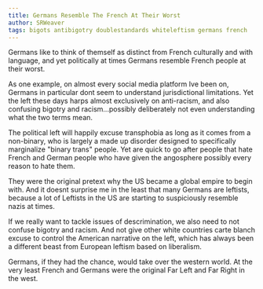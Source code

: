 ```yaml
---
title: Germans Resemble The French At Their Worst
author: SRWeaver
tags: bigots antibigotry doublestandards whiteleftism germans french
---
```

Germans like to think of themself as distinct from French culturally and with language, and yet politically at times Germans resemble French people at their worst.

As one example, on almost every social media platform Ive been on, Germans in particular dont seem to understand jurisdictional limitations. Yet the left these days harps almost exclusively on anti-racism, and also confusing bigotry and racism...possibly deliberately not even understanding what the two terms mean.

The political left will happily excuse transphobia as long as it comes from a non-binary, who is largely a made up disorder designed to specifically marginalize "binary trans" people. Yet are quick to go after people that hate French and German people who have given the angosphere possibly every reason to hate them.

They were the original pretext why the US became a global empire to begin with. And it doesnt surprise me in the least that many Germans are leftists, because a lot of Leftists in the US are starting to suspiciously resemble nazis at times.

If we really want to tackle issues of descrimination, we also need to not confuse bigotry and racism. And not give other white countries carte blanch excuse to control the American narrative on the left, which has always been a different beast from European leftism based on liberalism.

Germans, if they had the chance, would take over the western world. At the very least French and Germans were the original Far Left and Far Right in the west.
